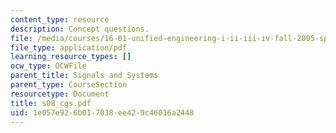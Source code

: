 ```yaml
---
content_type: resource
description: Concept questions.
file: /media/courses/16-01-unified-engineering-i-ii-iii-iv-fall-2005-spring-2006/1e057e926b017038ee429c46016a2448_s08_cgs.pdf
file_type: application/pdf
learning_resource_types: []
ocw_type: OCWFile
parent_title: Signals and Systems
parent_type: CourseSection
resourcetype: Document
title: s08_cgs.pdf
uid: 1e057e92-6b01-7038-ee42-9c46016a2448
---
```

